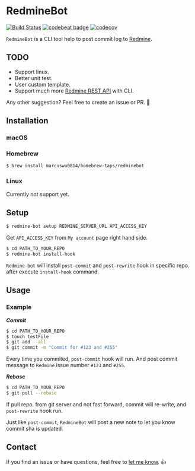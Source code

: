 # RedmineBot

[![Build Status](https://travis-ci.org/marcuswu0814/RedmineBot.svg?branch=master)](https://travis-ci.org/marcuswu0814/RedmineBot)
[![codebeat badge](https://codebeat.co/badges/68649015-0c5d-4102-bb00-0ee54faeb7e3)](https://codebeat.co/projects/github-com-marcuswu0814-redminebot-master)
[![codecov](https://codecov.io/gh/marcuswu0814/RedmineBot/branch/master/graph/badge.svg)](https://codecov.io/gh/marcuswu0814/RedmineBot)

`RedmineBot` is a CLI tool help to post commit log to [Redmine](https://www.redmine.org).

## TODO

- Support linux.
- Better unit test.
- User custom template.
- Support much more [Redmine REST API](http://www.redmine.org/projects/redmine/wiki/Rest_api) with CLI.

Any other suggestion? Feel free to create an issue or PR. 🙏

## Installation

### macOS
### Homebrew

```bash
$ brew install marcuswu0814/homebrew-taps/redminebot
```

### Linux

Currently not support yet.

## Setup

```bash
$ redmine-bot setup REDMINE_SERVER_URL API_ACCESS_KEY
```
Get `API_ACCESS_KEY` from `My account` page right hand side.

```bash
$ cd PATH_TO_YOUR_REPO
$ redmine-bot install-hook
```

`Redmine-bot` will install `post-commit` and `post-rewrite` hook in specific repo. after execute `install-hook` command.

## Usage

### Example

***Commit***

```bash
$ cd PATH_TO_YOUR_REPO
$ touch testFile
$ git add --all
$ git commit -m "Commit for #123 and #255"
```
Every time you commited, `post-commit` hook will run. And post commit message to `Redmine` issue number `#123` and `#255`.

***Rebase***

```bash
$ cd PATH_TO_YOUR_REPO
$ git pull --rebase
```
If pull repo. from git server and not fast forward, commit will re-write, and `post-rewrite` hook run.

Just like `post-commit`, `RedmineBot` will post a new note to let you know commit sha is updated.

## Contact

If you find an issue or have questions, feel free to [let me know](https://github.com/marcuswu0814/RedmineBot/issues/new). 👍